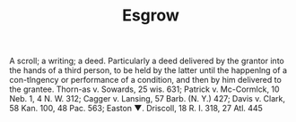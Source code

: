---
title: Esgrow
letter: E
permalink: "/definitions/bld-esgrow.html"
body: A scroll; a writing; a deed. Particularly a deed delivered by the grantor into
  the hands of a third person, to be held by the latter until the happenlng of a con-tlngency
  or performance of a condition, and then by him delivered to the grantee. Thorn-as
  v. Sowards, 25 wis. 631; Patrick v. Mc-Cormlck, 10 Neb. 1, 4 N. W. 312; Cagger v.
  Lansing, 57 Barb. (N. Y.) 427; Davis v. Clark, 58 Kan. 100, 48 Pac. 563; Easton
  ▼. Driscoll, 18 R. I. 318, 27 Atl. 445
published_at: '2018-07-07'
source: Black's Law Dictionary 2nd Ed (1910)
layout: post
---